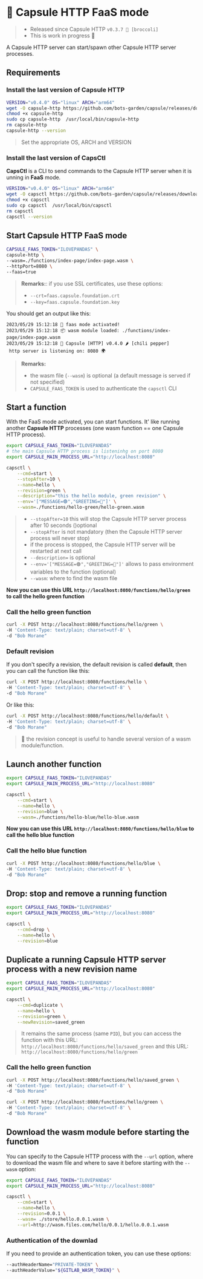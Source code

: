 # 🚀 Capsule HTTP FaaS mode

> - Released since Capsule HTTP `v0.3.7 🥦 [broccoli]`
> - This is work in progress 🚧

A Capsule HTTP server can start/spawn other Capsule HTTP server processes.

## Requirements

### Install the last version of Capsule HTTP

```bash
VERSION="v0.4.0" OS="linux" ARCH="arm64"
wget -O capsule-http https://github.com/bots-garden/capsule/releases/download/${VERSION}/capsule-http-${VERSION}-${OS}-${ARCH}
chmod +x capsule-http
sudo cp capsule-http  /usr/local/bin/capsule-http
rm capsule-http
capsule-http --version
```
> Set the appropriate OS, ARCH and VERSION

### Install the last version of CapsCtl

**CapsCtl** is a CLI to send commands to the Capsule HTTP server when it is unning in **FaaS** mode.

```bash
VERSION="v0.4.0" OS="linux" ARCH="arm64"
wget -O capsctl https://github.com/bots-garden/capsule/releases/download/${VERSION}/capsctl-${VERSION}-${OS}-${ARCH}
chmod +x capsctl
sudo cp capsctl  /usr/local/bin/capsctl
rm capsctl
capsctl --version
```

## Start Capsule HTTP FaaS mode

```bash
CAPSULE_FAAS_TOKEN="ILOVEPANDAS" \
capsule-http \
--wasm=./functions/index-page/index-page.wasm \
--httpPort=8080 \
--faas=true
```

> **Remarks:**: if you use SSL certificates, use these options:
> - `--crt=faas.capsule.foundation.crt`
> - `--key=faas.capsule.foundation.key`


You should get an output like this:
```
2023/05/29 15:12:18 🚀 faas mode activated!
2023/05/29 15:12:18 📦 wasm module loaded: ./functions/index-page/index-page.wasm
2023/05/29 15:12:18 💊 Capsule [HTTP] v0.4.0 🌶️ [chili pepper]
 http server is listening on: 8080 🌍
```

> **Remarks:**
> - the wasm file (`--wasm`) is optional (a default message is served if not specified)
> - `CAPSULE_FAAS_TOKEN` is used to authenticate the `capsctl` CLI

## Start a function

With the FaaS mode activated, you can start functions. It' like running another **Capsule HTTP** processes (one wasm function == one Capsule HTTP process).

```bash
export CAPSULE_FAAS_TOKEN="ILOVEPANDAS"
# the main Capsule HTTP process is listeninhg on port 8080
export CAPSULE_MAIN_PROCESS_URL="http://localhost:8080" 

capsctl \
    --cmd=start \
    --stopAfter=10 \
    --name=hello \
    --revision=green \
    --description="this the hello module, green revision" \
    --env='["MESSAGE=🟢","GREETING=🤗"]' \
    --wasm=./functions/hello-green/hello-green.wasm
```
> - `--stopAfter=10` this will stop the Capsule HTTP server process after 10 seconds ()optional
> - `--stopAfter` is not mandatory (then the Capsule HTTP server process will never stop)
> - if the process is stopped, the Capsule HTTP server will be restarted at next call
> - `--description=` is optional
> - `--env='["MESSAGE=🟢","GREETING=🤗"]'` allows to pass environment variables to the function (optional)
> - `--wasm`: where to find the wasm file

**Now you can use this URL `http://localhost:8080/functions/hello/green` to call the hello green function**

### Call the hello green function

```bash
curl -X POST http://localhost:8080/functions/hello/green \
-H 'Content-Type: text/plain; charset=utf-8' \
-d "Bob Morane"
```

### Default revision

If you don't specify a revision, the default revision is called **default**, then you can call the function like this:

```bash
curl -X POST http://localhost:8080/functions/hello \
-H 'Content-Type: text/plain; charset=utf-8' \
-d "Bob Morane"
```

Or like this:

```bash
curl -X POST http://localhost:8080/functions/hello/default \
-H 'Content-Type: text/plain; charset=utf-8' \
-d "Bob Morane"
```

> 👋 the revision concept is useful to handle several version of a wasm module/function.

## Launch another function

```bash
export CAPSULE_FAAS_TOKEN="ILOVEPANDAS"
export CAPSULE_MAIN_PROCESS_URL="http://localhost:8080" 

capsctl \
    --cmd=start \
    --name=hello \
    --revision=blue \
    --wasm=./functions/hello-blue/hello-blue.wasm
```

**Now you can use this URL `http://localhost:8080/functions/hello/blue` to call the hello blue function**

### Call the hello blue function

```bash
curl -X POST http://localhost:8080/functions/hello/blue \
-H 'Content-Type: text/plain; charset=utf-8' \
-d "Bob Morane"
```

## Drop: stop and remove a running function

```bash
export CAPSULE_FAAS_TOKEN="ILOVEPANDAS"
export CAPSULE_MAIN_PROCESS_URL="http://localhost:8080"

capsctl \
    --cmd=drop \
    --name=hello \
    --revision=blue
```

## Duplicate a running Capsule HTTP server process with a new revision name

```bash
export CAPSULE_FAAS_TOKEN="ILOVEPANDAS"
export CAPSULE_MAIN_PROCESS_URL="http://localhost:8080" 

capsctl \
    --cmd=duplicate \
    --name=hello \
    --revision=green \
    --newRevision=saved_green
```
> It remains the same process (same `PID`), but you can access the function with this URL: `http://localhost:8080/functions/hello/saved_green` and this URL: `http://localhost:8080/functions/hello/green`

### Call the hello green function

```bash
curl -X POST http://localhost:8080/functions/hello/saved_green \
-H 'Content-Type: text/plain; charset=utf-8' \
-d "Bob Morane"

curl -X POST http://localhost:8080/functions/hello/green \
-H 'Content-Type: text/plain; charset=utf-8' \
-d "Bob Morane"
```

## Download the wasm module before starting the function

You can specify to the Capsule HTTP process with the `--url` option, where to download the wasm file and where to save it before starting with the `--wasm` option:

```bash
export CAPSULE_FAAS_TOKEN="ILOVEPANDAS"
export CAPSULE_MAIN_PROCESS_URL="http://localhost:8080"

capsctl \
    --cmd=start \
    --name=hello \
    --revision=0.0.1 \
    --wasm= ./store/hello.0.0.1.wasm \
    --url=http://wasm.files.com/hello/0.0.1/hello.0.0.1.wasm
```

### Authentication of the downlad

If you need to provide an authentication token, you can use these options:

```bash
--authHeaderName="PRIVATE-TOKEN" \
--authHeaderValue="${GITLAB_WASM_TOKEN}" \
```

